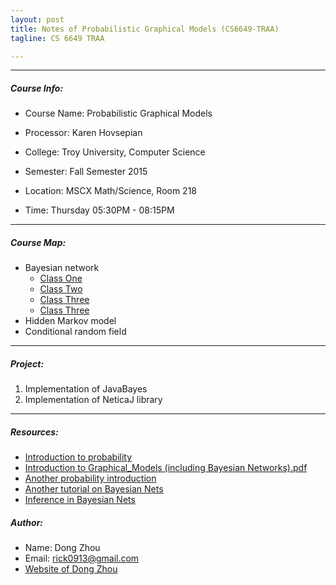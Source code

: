 ```yaml
---
layout: post
title: Notes of Probabilistic Graphical Models (CS6649-TRAA)
tagline: CS 6649 TRAA

---
```


---

##### Course Info:

- Course Name: Probabilistic Graphical Models 
- Processor: Karen Hovsepian

- College: Troy University, Computer Science
- Semester: Fall Semester 2015
- Location: MSCX Math/Science, Room 218
- Time: Thursday 05:30PM - 08:15PM

---

##### Course Map:

- Bayesian network
    + [Class One](/2015/09/12/bayesian-network.html)
    + [Class Two](/2015/09/13/bayesian-network-02.html)
    + [Class Three](/2015/09/14/bayesian-network-03.html)
    + [Class Three](/2015/10/13/bayesian-network-07.html)
- Hidden Markov model
- Conditional random field

---

##### Project:

1. Implementation of JavaBayes
2. Implementation of NeticaJ library

---

##### Resources:

- [Introduction to probability](https://s3.amazonaws.com/piazza-resources/idl50807mpy3uf/idmms0pehfk2em/cs229prob.pdf?AWSAccessKeyId=AKIAJKOQYKAYOBKKVTKQ&Expires=1442098761&Signature=T81x%2Fbe%2BOHTDQz8WOPUiMaNfy5Y%3D)
- [Introduction to Graphical_Models (including Bayesian Networks).pdf](https://s3.amazonaws.com/piazza-resources/idl50807mpy3uf/idmms44wwdl4f4/Graphical_Models.pdf?AWSAccessKeyId=AKIAJKOQYKAYOBKKVTKQ&Expires=1442098789&Signature=tdELCgtvXbCtfNZ%2F7phKOqaGXBs%3D)
- [Another probability introduction](https://s3.amazonaws.com/piazza-resources/idl50807mpy3uf/idmms60sf334fd/lec_08_26_20132.pdf?AWSAccessKeyId=AKIAJKOQYKAYOBKKVTKQ&Expires=1442098809&Signature=Q5IDpGjHMXJvVmQ3exkagaFPmRE%3D)
- [Another tutorial on Bayesian Nets](https://s3.amazonaws.com/piazza-resources/idl50807mpy3uf/idmmsa2r8zf3op/lecture12.pdf?AWSAccessKeyId=AKIAJKOQYKAYOBKKVTKQ&Expires=1442098827&Signature=0dQeMIm9pFAjQouIKF7qLyFl2eQ%3D)
- [Inference in Bayesian Nets](https://s3.amazonaws.com/piazza-resources/idl50807mpy3uf/idmmsbraelv65x/problecture06.pdf?AWSAccessKeyId=AKIAJKOQYKAYOBKKVTKQ&Expires=1442098844&Signature=FWFQika6SmMo9tXjeoO1CuHqn1k%3D)

##### Author:

- Name: Dong Zhou
- Email: rick0913@gmail.com
- [Website of Dong Zhou](http://zhou-dong.github.io)
